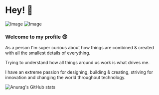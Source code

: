 # Hey! 👋
![Image](https://img.shields.io/badge/iOS-000000?style=for-the-badge&logo=apple&logoColor=white)
![Image](https://img.shields.io/badge/Xcode-007ACC?style=for-the-badge&logo=Xcode&logoColor=white)

### Welcome to my profile 😎

As a person I'm super curious about how things are combined & created with all the smallest details of everything. 

Trying to understand how all things around us work is what drives me. 

I have an extreme passion for designing, building & creating, striving for innovation and changing the world throughout technology.

![Anurag's GitHub stats](https://github-readme-stats.vercel.app/api?username=manteh&show_icons=true&theme=algolia)
<!---
Manteh/Manteh is a ✨ special ✨ repository because its `README.md` (this file) appears on your GitHub profile.
You can click the Preview link to take a look at your changes.
--->
